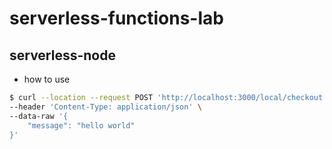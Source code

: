 # serverless-functions-lab

## serverless-node

* how to use

```bash
$ curl --location --request POST 'http://localhost:3000/local/checkout' \
--header 'Content-Type: application/json' \
--data-raw '{
    "message": "hello world"
}'
```